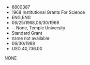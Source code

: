 * 6800387
* 1968 Institutional Grants For Science
* ENG,ENG
* 06/25/1968,06/30/1968
* -. None, Temple University
* Standard Grant
*   name not available
* 06/30/1968
* USD 40,736.00

NONE